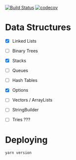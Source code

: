 [![Build Status](https://travis-ci.org/kristen/data-structures.svg?branch=master)](https://travis-ci.org/kristen/data-structures) [![codecov](https://codecov.io/gh/kristen/data-structures/branch/master/graph/badge.svg)](https://codecov.io/gh/kristen/data-structures)

# Data Structures

- [x] Linked Lists
- [ ] Binary Trees
- [x] Stacks
- [ ] Queues
- [ ] Hash Tables
- [x] Options
- [ ] Vectors / ArrayLists
- [ ] StringBuilder
- [ ] Tries ???


# Deploying

`yarn version`